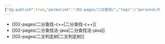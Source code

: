 ```yaml
---
{"dg-publish":true,"permalink":"/02-pages/二分查找/","tags":["personal/blog","algorithm/bineary-search"]}
---
```


-  [[02-pages/二分查找-c++\|二分查找-c++]]
-  [[02-pages/二分查找法-java\|二分查找法-java]]
-  [[02-pages/二叉判定树\|二叉判定树]]
